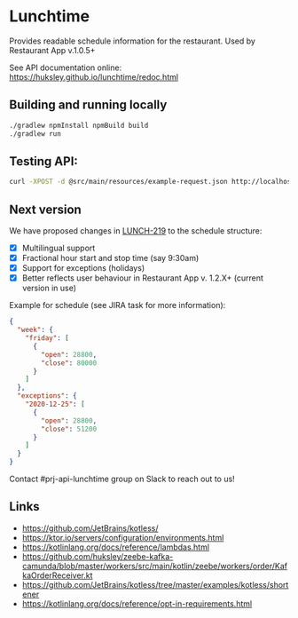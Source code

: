 # Lunchtime

Provides readable schedule information for the restaurant.
Used by Restaurant App v.1.0.5+

See API documentation online: https://huksley.github.io/lunchtime/redoc.html

## Building and running locally

```sh
./gradlew npmInstall npmBuild build
./gradlew run
```

## Testing API:

```sh
curl -XPOST -d @src/main/resources/example-request.json http://localhost:8080/schedule/readable -v --header "Content-Type: application/json"
```

## Next version

We have proposed changes in [LUNCH-219](https://colt.atlassian.net/browse/LUNCH-219) to the schedule structure:

  - [x] Multilingual support
  - [x] Fractional hour start and stop time (say 9:30am)
  - [x] Support for exceptions (holidays)
  - [x] Better reflects user behaviour in Restaurant App v. 1.2.X+ (current version in use)

Example for schedule (see JIRA task for more information):

```json
{
  "week": {
    "friday": [
      {
        "open": 28800,
        "close": 80000
      }
    ]
  },
  "exceptions": {
    "2020-12-25": [
      {
        "open": 28800,
        "close": 51200
      }
    ]
  }
}
```

Contact #prj-api-lunchtime group on Slack to reach out to us!

## Links

  * https://github.com/JetBrains/kotless/
  * https://ktor.io/servers/configuration/environments.html
  * https://kotlinlang.org/docs/reference/lambdas.html
  * https://github.com/huksley/zeebe-kafka-camunda/blob/master/workers/src/main/kotlin/zeebe/workers/order/KafkaOrderReceiver.kt
  * https://github.com/JetBrains/kotless/tree/master/examples/kotless/shortener
  * https://kotlinlang.org/docs/reference/opt-in-requirements.html
